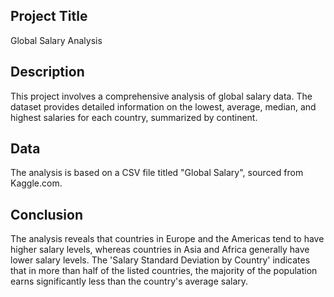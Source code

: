## Project Title 
Global Salary Analysis

## Description
This project involves a comprehensive analysis of global salary data. The dataset provides detailed information on the lowest, average, median, and highest salaries for each country, summarized by continent.

## Data 
The analysis is based on a CSV file titled "Global Salary", sourced from Kaggle.com.

## Conclusion
The analysis reveals that countries in Europe and the Americas tend to have higher salary levels, whereas countries in Asia and Africa generally have lower salary levels. The 'Salary Standard Deviation by Country' indicates that in more than half of the listed countries, the majority of the population earns significantly less than the country's average salary.
